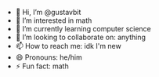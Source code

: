 - 👋 Hi, I’m @gustavbit
- 👀 I’m interested in math
- 🌱 I’m currently learning computer science
- 💞️ I’m looking to collaborate on: anything
- 📫 How to reach me: idk I'm new
- 😄 Pronouns: he/him
- ⚡ Fun fact: math

<!---
gustavbit/gustavbit is a ✨ special ✨ repository because its `README.md` (this file) appears on your GitHub profile.
You can click the Preview link to take a look at your changes.
--->
